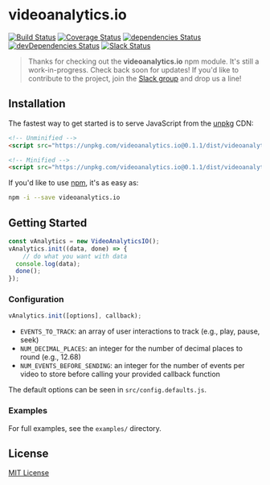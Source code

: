 # videoanalytics.io

[![Build Status](https://img.shields.io/travis/videoanalyticsio/videoanalytics.io/master.svg)](https://travis-ci.org/videoanalyticsio/videoanalytics.io) [![Coverage Status](https://img.shields.io/coveralls/videoanalyticsio/videoanalytics.io/master.svg)](https://coveralls.io/github/videoanalyticsio/videoanalytics.io?branch=master) [![dependencies Status](https://img.shields.io/david/videoanalyticsio/videoanalytics.io.svg)](https://david-dm.org/videoanalyticsio/videoanalytics.io) [![devDependencies Status](https://img.shields.io/david/dev/videoanalyticsio/videoanalytics.io.svg)](https://david-dm.org/videoanalyticsio/videoanalytics.io?type=dev) [![Slack Status](http://slack.videoanalytics.io/badge.svg)](http://slack.videoanalytics.io)

> Thanks for checking out the **videoanalytics.io** npm module. It's still a work-in-progress. Check back soon for updates!
> If you'd like to contribute to the project, join the [Slack group](http://slack.videoanalytics.io) and drop us a line!

## Installation

The fastest way to get started is to serve JavaScript from the [unpkg](https://unpkg.com/) CDN:

```html
<!-- Unminified -->
<script src="https://unpkg.com/videoanalytics.io@0.1.1/dist/videoanalytics.io.js"></script>

<!-- Minified -->
<script src="https://unpkg.com/videoanalytics.io@0.1.1/dist/videoanalytics.io.min.js"></script>
```

If you'd like to use [npm](https://www.npmjs.com/), it's as easy as:

```sh
npm -i --save videoanalytics.io
```

## Getting Started

```javascript
const vAnalytics = new VideoAnalyticsIO();
vAnalytics.init((data, done) => {
	// do what you want with data
  console.log(data);
  done();
});
```

### Configuration

```javascript
vAnalytics.init([options], callback);
```
* `EVENTS_TO_TRACK`: an array of user interactions to track (e.g., play, pause, seek)
* `NUM_DECIMAL_PLACES`: an integer for the number of decimal places to round (e.g., 12.68)
* `NUM_EVENTS_BEFORE_SENDING`: an integer for the number of events per video to store before calling your provided callback function

The default options can be seen in `src/config.defaults.js`.

### Examples

For full examples, see the `examples/` directory.

## License
[MIT License](LICENSE.md)
